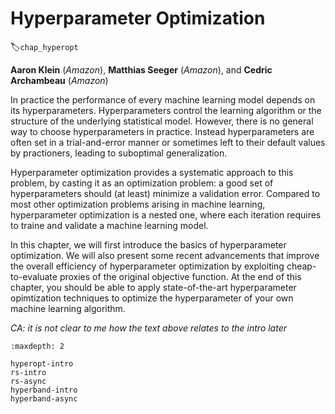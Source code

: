 # Hyperparameter Optimization
:label:`chap_hyperopt`

**Aaron Klein** (*Amazon*), **Matthias Seeger** (*Amazon*), and **Cedric Archambeau** (*Amazon*)

In practice the performance of every machine learning model depends on its hyperparameters. Hyperparameters control the learning algorithm or the structure of the underlying statistical model. However, there is no general way to choose hyperparameters in practice. Instead hyperparameters are often set in a trial-and-error manner or sometimes left to their default values by practioners, leading to suboptimal generalization.

Hyperparameter optimization provides a systematic approach to this problem, by casting it as an optimization problem: a good set of hyperparameters should (at least) minimize a validation error. Compared to most other optimization problems arising in machine learning, hyperparameter optimization is a nested one, where each iteration requires to traine and validate a machine learning model.

In this chapter, we will first introduce the basics of hyperparameter optimization. We will also present some recent advancements that improve the overall efficiency of hyperparameter optimization by exploiting cheap-to-evaluate proxies of the original objective function. At the end of this chapter, you should be able to apply state-of-the-art hyperparameter opimtization techniques to optimize the hyperparameter of your own machine learning algorithm.

*CA: it is not clear to me how the text above relates to the intro later*



<!-- In this chapter, we provide an overview of the basics of hyperparameter optimization (HPO) and look at several state-of-the-art methods from the literature. As a running example, we will show how to automatically tune hyperparameters of a convolutional neural network. Any successful HPO method needs to provide solutions for two decision-making primitives, **scheduling** and **search**, and we will highlight the most prominent current solutions for either. Scheduling amounts to decisions of how much resources to spend on a hyperparameter configuration, e.g. when to stop, pause, or resume training, while search is about which configurations to evaluate in the first place. A specific focus in this chapter will lie on model-based approaches to search, which in practice are more sample efficient than their random search-based counterparts. Since hyperparameter optimization requires us to train and validate several neural networks, we will also see how we can distribute these methods. To avoid distracting boiler-plate code, we will use the Python framework **Syne Tune**, providing us with an simple interface for distributed hyperparameter optimization. You can install it via:
 -->

```toc
:maxdepth: 2

hyperopt-intro
rs-intro
rs-async
hyperband-intro
hyperband-async
```

